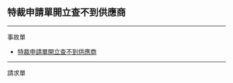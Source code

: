 ## 特裁申請單開立查不到供應商

-----
事故單

- [特裁申請單開立查不到供應商](http://servicedesk.pouchen.com/esp/?menuId=457&id=TW_kBHxKN2VSBSfHGElAfsiEg#)

---
請求單
